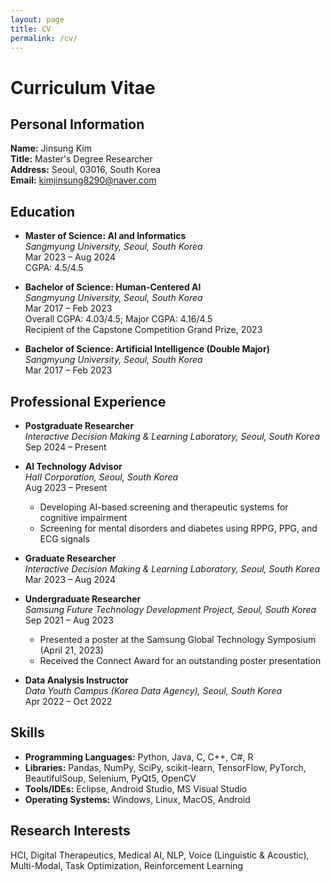 ```yaml
---
layout: page
title: CV
permalink: /cv/
---
```


# Curriculum Vitae

## Personal Information

**Name:** Jinsung Kim  
**Title:** Master's Degree Researcher  
**Address:** Seoul, 03016, South Korea  
**Email:** kimjinsung8290@naver.com

## Education

- **Master of Science: AI and Informatics**  
  *Sangmyung University, Seoul, South Korea*  
  Mar 2023 – Aug 2024  
  CGPA: 4.5/4.5

- **Bachelor of Science: Human-Centered AI**  
  *Sangmyung University, Seoul, South Korea*  
  Mar 2017 – Feb 2023  
  Overall CGPA: 4.03/4.5; Major CGPA: 4.16/4.5  
  Recipient of the Capstone Competition Grand Prize, 2023

- **Bachelor of Science: Artificial Intelligence (Double Major)**  
  *Sangmyung University, Seoul, South Korea*  
  Mar 2017 – Feb 2023

## Professional Experience

- **Postgraduate Researcher**  
  *Interactive Decision Making & Learning Laboratory, Seoul, South Korea*  
  Sep 2024 – Present

- **AI Technology Advisor**  
  *HaII Corporation, Seoul, South Korea*  
  Aug 2023 – Present  
  - Developing AI-based screening and therapeutic systems for cognitive impairment  
  - Screening for mental disorders and diabetes using RPPG, PPG, and ECG signals

- **Graduate Researcher**  
  *Interactive Decision Making & Learning Laboratory, Seoul, South Korea*  
  Mar 2023 – Aug 2024

- **Undergraduate Researcher**  
  *Samsung Future Technology Development Project, Seoul, South Korea*  
  Sep 2021 – Aug 2023  
  - Presented a poster at the Samsung Global Technology Symposium (April 21, 2023)  
  - Received the Connect Award for an outstanding poster presentation

- **Data Analysis Instructor**  
  *Data Youth Campus (Korea Data Agency), Seoul, South Korea*  
  Apr 2022 – Oct 2022

## Skills

- **Programming Languages:** Python, Java, C, C++, C#, R  
- **Libraries:** Pandas, NumPy, SciPy, scikit-learn, TensorFlow, PyTorch, BeautifulSoup, Selenium, PyQt5, OpenCV  
- **Tools/IDEs:** Eclipse, Android Studio, MS Visual Studio  
- **Operating Systems:** Windows, Linux, MacOS, Android

## Research Interests

HCI, Digital Therapeutics, Medical AI, NLP, Voice (Linguistic & Acoustic), Multi-Modal, Task Optimization, Reinforcement Learning
